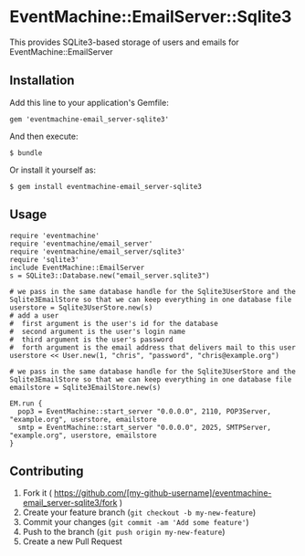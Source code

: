 # EventMachine::EmailServer::Sqlite3

This provides SQLite3-based storage of users and emails for EventMachine::EmailServer

## Installation

Add this line to your application's Gemfile:

    gem 'eventmachine-email_server-sqlite3'

And then execute:

    $ bundle

Or install it yourself as:

    $ gem install eventmachine-email_server-sqlite3

## Usage

    require 'eventmachine'
    require 'eventmachine/email_server'
    require 'eventmachine/email_server/sqlite3'
    require 'sqlite3'
    include EventMachine::EmailServer
    s = SQLite3::Database.new("email_server.sqlite3")
    
    # we pass in the same database handle for the Sqlite3UserStore and the Sqlite3EmailStore so that we can keep everything in one database file
    userstore = Sqlite3UserStore.new(s)
    # add a user
    #  first argument is the user's id for the database
    #  second argument is the user's login name
    #  third argument is the user's password
    #  forth argument is the email address that delivers mail to this user
    userstore << User.new(1, "chris", "password", "chris@example.org")
    
    # we pass in the same database handle for the Sqlite3UserStore and the Sqlite3EmailStore so that we can keep everything in one database file
    emailstore = Sqlite3EmailStore.new(s)
    
    EM.run {
      pop3 = EventMachine::start_server "0.0.0.0", 2110, POP3Server, "example.org", userstore, emailstore
      smtp = EventMachine::start_server "0.0.0.0", 2025, SMTPServer, "example.org", userstore, emailstore
    }

## Contributing

1. Fork it ( https://github.com/[my-github-username]/eventmachine-email_server-sqlite3/fork )
2. Create your feature branch (`git checkout -b my-new-feature`)
3. Commit your changes (`git commit -am 'Add some feature'`)
4. Push to the branch (`git push origin my-new-feature`)
5. Create a new Pull Request
